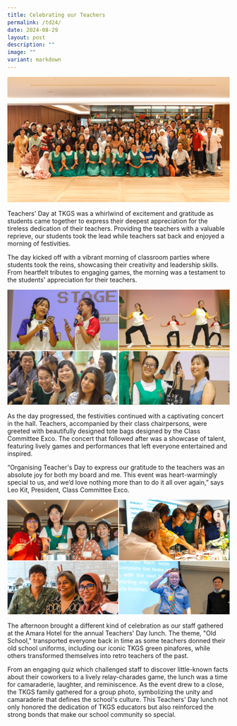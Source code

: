 ```yaml
---
title: Celebrating our Teachers
permalink: /td24/
date: 2024-08-29
layout: post
description: ""
image: ""
variant: markdown
---
```

<img src="/images/Sparkling_Moment/2024/TD24_hero.png">

<p>Teachers' Day at TKGS was a whirlwind of excitement and gratitude as students came together to express their deepest appreciation for the tireless dedication of their teachers. Providing the teachers with a valuable reprieve, our students took the lead while teachers sat back and enjoyed a morning of festivities.</p>

<p>The day kicked off with a vibrant morning of classroom parties where students took the reins, showcasing their creativity and leadership skills. From heartfelt tributes to engaging games, the morning was a testament to the students' appreciation for their teachers.</p>

<img src="/images/Sparkling_Moment/2024/TD24_1.png">

<p>As the day progressed, the festivities continued with a captivating concert in the hall. Teachers, accompanied by their class chairpersons, were greeted with beautifully designed tote bags designed by the Class Committee Exco. The concert that followed after was a showcase of talent, featuring lively games and performances that left everyone entertained and inspired.</p>

<p>“Organising Teacher's Day to express our gratitude to the teachers was an absolute joy for both my board and me. This event was heart-warmingly special to us, and we’d love nothing more than to do it all over again,” says Leo Kit, President, Class Committee Exco.</p>

<img src="/images/Sparkling_Moment/2024/TD24_2.png">

<p>The afternoon brought a different kind of celebration as our staff gathered at the Amara Hotel for the annual Teachers' Day lunch. The theme, "Old School," transported everyone back in time as some teachers donned their old school uniforms, including our iconic TKGS green pinafores, while others transformed themselves into retro teachers of the past.</p>

<p>From an engaging quiz which challenged staff to discover little-known facts about their coworkers to a lively relay-charades game, the lunch was a time for camaraderie, laughter, and reminiscence.  
As the event drew to a close, the TKGS family gathered for a group photo, symbolizing the unity and camaraderie that defines the school's culture. This Teachers' Day lunch not only honored the dedication of TKGS educators but also reinforced the strong bonds that make our school community so special.</p>